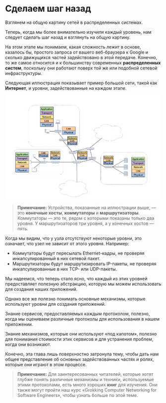 # **Сделаем шаг назад**

Взглянем на общую картину сетей в распределенных системах.


Теперь, когда мы более внимательно изучили каждый уровень, нам следует сделать шаг назад и взглянуть на общую картину.

На этом этапе мы понимаем, какая сложность лежит в основе, казалось бы, простого запроса от вашего веб-браузера к Google и сколько движущихся частей задействовано в этой передаче. Конечно, то же самое относится и к большинству современных **распределенных систем**, поскольку они работают поверх той же или подобной сетевой инфраструктуры.

Следующая иллюстрация показывает пример большой сети, такой как **Интернет**, и уровни, задействованные на каждом этапе.

![img_16.png](img/img_16.png)

> **Примечание:** Устройства, показанные на иллюстрации выше, — это **конечные хосты**, **коммутаторы** и **маршрутизаторы**. Коммутаторы — это те, рядом с которыми показаны только два уровня. У маршрутизаторов три уровня, а у конечных хостов — пять.

Когда мы видим, что у узла отсутствуют некоторые уровни, это означает, что узел не зависит от этого уровня. Например:

*   Коммутаторы будут пересылать Ethernet-кадры, не проверяя инкапсулированный в них сетевой пакет.
*   Маршрутизаторы будут маршрутизировать IP-пакеты, не проверяя инкапсулированные в них TCP- или UDP-пакеты.

Мы надеемся, что теперь стало ясно, что каждый из этих уровней предоставляет полезную абстракцию, которую мы можем использовать для создания наших приложений.

Однако все же полезно понимать основные механизмы, которые используют уровни для создания приложений.

Знание сервисов, предоставляемых каждым протоколом, полезно, когда мы оцениваем различные протоколы для использования в нашем приложении.

Знание механизмов, которые они используют «под капотом», полезно для понимания стоимости этих сервисов и для устранения проблем, когда они возникают.

Конечно, эта глава лишь поверхностно затронула тему, чтобы дать нам общее представление об основных задействованных частях и ролях, которые они играют в этом процессе.

> **Примечание:** Для заинтересованных читателей, которые хотят глубже понять различные механизмы и техники, используемые этими протоколами, есть много хороших **книг** для изучения. Они также могут пройти наш курс «Grokking Computer Networking for Software Engineers», чтобы узнать больше по этой теме.

